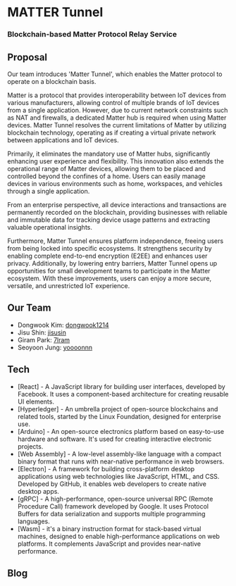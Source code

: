 # MATTER Tunnel

### Blockchain-based Matter Protocol Relay Service

## Proposal

Our team introduces 'Matter Tunnel', which enables the Matter protocol to operate on a blockchain basis.

Matter is a protocol that provides interoperability between IoT devices from various manufacturers, allowing control of multiple brands of IoT devices from a single application. However, due to current network constraints such as NAT and firewalls, a dedicated Matter hub is required when using Matter devices. Matter Tunnel resolves the current limitations of Matter by utilizing blockchain technology, operating as if creating a virtual private network between applications and IoT devices.

Primarily, it eliminates the mandatory use of Matter hubs, significantly enhancing user experience and flexibility. This innovation also extends the operational range of Matter devices, allowing them to be placed and controlled beyond the confines of a home. Users can easily manage devices in various environments such as home, workspaces, and vehicles through a single application.

From an enterprise perspective, all device interactions and transactions are permanently recorded on the blockchain, providing businesses with reliable and immutable data for tracking device usage patterns and extracting valuable operational insights.

Furthermore, Matter Tunnel ensures platform independence, freeing users from being locked into specific ecosystems. It strengthens security by enabling complete end-to-end encryption (E2EE) and enhances user privacy. Additionally, by lowering entry barriers, Matter Tunnel opens up opportunities for small development teams to participate in the Matter ecosystem. With these improvements, users can enjoy a more secure, versatile, and unrestricted IoT experience.

## Our Team

- Dongwook Kim: [dongwook1214](https://github.com/dongwook1214)
- Jisu Shin: [jisusin](https://github.com/jisusin)
- Giram Park: [7lram](https://github.com/7lram)
- Seoyoon Jung: [yoooonnn](https://github.com/yoooonnn)

## Tech

- [React] -
  A JavaScript library for building user interfaces, developed by Facebook. It uses a component-based architecture for creating reusable UI elements.
- [Hyperledger] -
  An umbrella project of open-source blockchains and related tools, started by the Linux Foundation, designed for enterprise use.
- [Arduino] -
  An open-source electronics platform based on easy-to-use hardware and software. It's used for creating interactive electronic projects.
- [Web Assembly] -
  A low-level assembly-like language with a compact binary format that runs with near-native performance in web browsers.
- [Electron] -
  A framework for building cross-platform desktop applications using web technologies like JavaScript, HTML, and CSS. Developed by GitHub, it enables web developers to create native desktop apps.
- [gRPC] -
  A high-performance, open-source universal RPC (Remote Procedure Call) framework developed by Google. It uses Protocol Buffers for data serialization and supports multiple programming languages.
- [Wasm] -
  it's a binary instruction format for stack-based virtual machines, designed to enable high-performance applications on web platforms. It complements JavaScript and provides near-native performance.

## Blog
